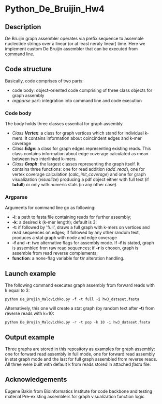 # Python_De_Bruijin_Hw4

## Description
De Bruijin graph assembler operates via prefix sequence to assemble nucleotide strings over a linear (or at least neraly linear) time. Here we implement custom De Bruijin assembler that can be executed from command line.

## Code structure
Basically, code comprises of two parts:
+ code body: object-oriented code comprising of three class objects for graph assembly
+ *argparse* part: integration into command line and code execution

### Code body
The body holds three classes essential for graph assembly
+ *Class **Vertex***: a class for graph vertices which stand for individual k-mers. It contains information about coincindent edges and k-mer coverage
+ *Class **Edge***: a class for graph edges representing existing reads. This class contains information about edge coverage calculated as mean between two interlinked k-mers.
+ *Class **Graph***: the largest classes representing the graph itself. It contains three functions: one for read addition (*add_read*), one for vertex coverage calculation (*calc_init_coverage*) and one for graph visualization (*visualize*) producing a pdf object either with full text (if **t=full**) or only with numeric stats (in any other case).

### Argparse
Arguments for command line go as following:
+ **-i**: a path to fasta file containing reads for further assembly;
+ **-k**: a desired k (k-mer length); default is 3;
+ **-t**: if followed by 'full', draws a full graph with k-mers on vertices and read sequences on edges; if followed by any other random text, produces a stat graph with node and edge coverage
+ **-f** and **-r**: two alternative flags for assembly mode. If **-f** is stated, graph is assembled fron raw read sequences; if **-r** is chosen, graph is assemble from read reverse complements;
+ **function**: a none-flag variable for **t**/**r** alteration handling.

## Launch example
The following command executes graph assembly from forward reads with k equal to 3:
```{bash}
python De_Brujin_Malovichko.py -f -t full -i hw3_dataset.fasta
```
Alternatively, this one will create a stat graph (by random text after **-t**) from reverse reads with k=10:
 ```{bash}
python De_Brujin_Malovichko.py -r -t pop -k 10 -i hw3_dataset.fasta
```

## Output example
Three graphs are stored in this repository as examples for graph assembly: one for forward read assembly in full mode, one for forward read assembly in stat graph mode and the last for full graph assembled from reverse reads. All three were built with default k from reads stored in attached *fasta* file.

## Acknowledgements
Eugene Bakin from Bioinformatics Institute for code backbone and testing material
Pre-existing assemblers for graph visualization function logic
